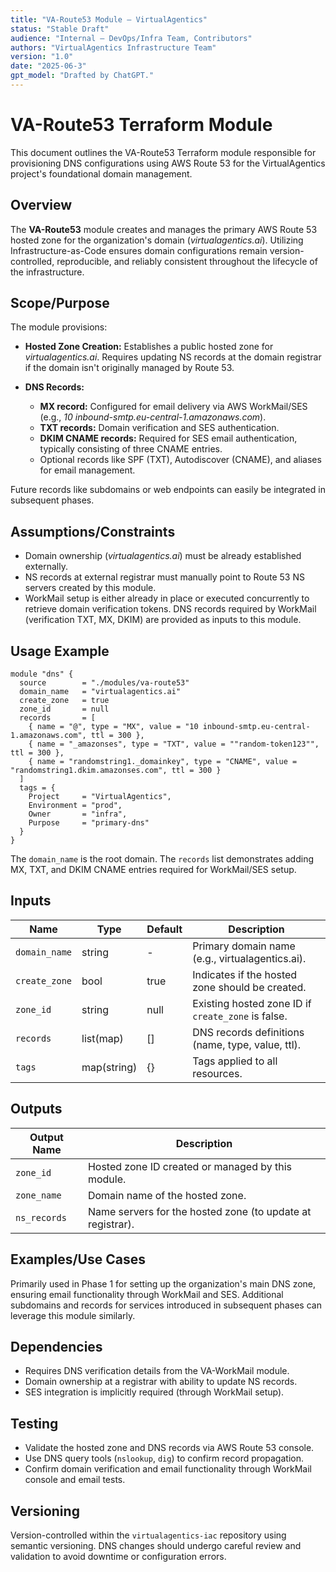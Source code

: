 ```yaml
---
title: "VA-Route53 Module – VirtualAgentics"
status: "Stable Draft"
audience: "Internal – DevOps/Infra Team, Contributors"
authors: "VirtualAgentics Infrastructure Team"
version: "1.0"
date: "2025-06-3"
gpt_model: "Drafted by ChatGPT."
---
```


# VA-Route53 Terraform Module

This document outlines the VA-Route53 Terraform module responsible for provisioning DNS configurations using AWS Route 53 for the VirtualAgentics project's foundational domain management.

## Overview

The **VA-Route53** module creates and manages the primary AWS Route 53 hosted zone for the organization's domain (*virtualagentics.ai*). Utilizing Infrastructure-as-Code ensures domain configurations remain version-controlled, reproducible, and reliably consistent throughout the lifecycle of the infrastructure.

## Scope/Purpose

The module provisions:

- **Hosted Zone Creation:** Establishes a public hosted zone for *virtualagentics.ai*. Requires updating NS records at the domain registrar if the domain isn't originally managed by Route 53.

- **DNS Records:** 
  - **MX record:** Configured for email delivery via AWS WorkMail/SES (e.g., *10 inbound-smtp.eu-central-1.amazonaws.com*).
  - **TXT records:** Domain verification and SES authentication.
  - **DKIM CNAME records:** Required for SES email authentication, typically consisting of three CNAME entries.
  - Optional records like SPF (TXT), Autodiscover (CNAME), and aliases for email management.

Future records like subdomains or web endpoints can easily be integrated in subsequent phases.

## Assumptions/Constraints

- Domain ownership (*virtualagentics.ai*) must be already established externally.
- NS records at external registrar must manually point to Route 53 NS servers created by this module.
- WorkMail setup is either already in place or executed concurrently to retrieve domain verification tokens. DNS records required by WorkMail (verification TXT, MX, DKIM) are provided as inputs to this module.

## Usage Example

```hcl
module "dns" {
  source        = "./modules/va-route53"
  domain_name   = "virtualagentics.ai"
  create_zone   = true
  zone_id       = null
  records       = [
    { name = "@", type = "MX", value = "10 inbound-smtp.eu-central-1.amazonaws.com", ttl = 300 },
    { name = "_amazonses", type = "TXT", value = ""random-token123"", ttl = 300 },
    { name = "randomstring1._domainkey", type = "CNAME", value = "randomstring1.dkim.amazonses.com", ttl = 300 }
  ]
  tags = {
    Project     = "VirtualAgentics",
    Environment = "prod",
    Owner       = "infra",
    Purpose     = "primary-dns"
  }
}
```

The `domain_name` is the root domain. The `records` list demonstrates adding MX, TXT, and DKIM CNAME entries required for WorkMail/SES setup.

## Inputs

| Name          | Type           | Default | Description                                            |
|---------------|----------------|---------|--------------------------------------------------------|
| `domain_name` | string         | -       | Primary domain name (e.g., virtualagentics.ai).        |
| `create_zone` | bool           | true    | Indicates if the hosted zone should be created.        |
| `zone_id`     | string         | null    | Existing hosted zone ID if `create_zone` is false.     |
| `records`     | list(map)      | []      | DNS records definitions (name, type, value, ttl).      |
| `tags`        | map(string)    | {}      | Tags applied to all resources.                         |

## Outputs

| Output Name   | Description                                      |
|---------------|--------------------------------------------------|
| `zone_id`     | Hosted zone ID created or managed by this module.|
| `zone_name`   | Domain name of the hosted zone.                  |
| `ns_records`  | Name servers for the hosted zone (to update at registrar). |

## Examples/Use Cases

Primarily used in Phase 1 for setting up the organization's main DNS zone, ensuring email functionality through WorkMail and SES. Additional subdomains and records for services introduced in subsequent phases can leverage this module similarly.

## Dependencies

- Requires DNS verification details from the VA-WorkMail module.
- Domain ownership at a registrar with ability to update NS records.
- SES integration is implicitly required (through WorkMail setup).

## Testing

- Validate the hosted zone and DNS records via AWS Route 53 console.
- Use DNS query tools (`nslookup`, `dig`) to confirm record propagation.
- Confirm domain verification and email functionality through WorkMail console and email tests.

## Versioning

Version-controlled within the `virtualagentics-iac` repository using semantic versioning. DNS changes should undergo careful review and validation to avoid downtime or configuration errors.

